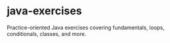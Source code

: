 # java-exercises
Practice-oriented Java exercises covering fundamentals, loops, conditionals, classes, and more.
